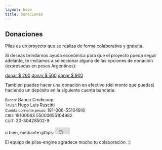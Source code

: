 ```yaml
---
layout: base 
title: Donaciones
---
```


<h2 class="title">Donaciones</h2>
<p>Pilas es un proyecto que se realiza de forma colaborativa y gratuita.</p>
<p>Si deseas brindarnos ayuda económica para que el proyecto pueda seguir adelante, te invitamos a seleccionar alguna de las opciones de donación (expresadas en pesos Argentinos):</p>

<div class="clearfix center margin20">
    <a href='#' onclick="document.getElementById('p200').click(); return false" class='button green'>donar $ 200</a>
    <a href='#' onclick="document.getElementById('p500').click(); return false" class='button green'>donar $ 500</a>
    <a href='#' onclick="document.getElementById('p900').click(); return false" class='button green'>donar $ 900</a>
</div>


<div style='display:none'>
<!-- oculto los botones de mercado pago porque son muy feos ... -->
<a id='p200' href="https://www.mercadopago.com/mla/checkout/pay?pref_id=91f604f3-5711-4ff0-94bc-ad91008352c9" name="MP-payButton" class="lightblue-ar-m-ov">Donar $ 200</a>
<script type="text/javascript">
(function(){function $MPBR_load(){window.$MPBR_loaded !== true && (function(){var s = document.createElement("script");s.type = "text/javascript";s.async = true;s.src = ("https:"==document.location.protocol?"https://www.mercadopago.com/org-img/jsapi/mptools/buttons/":"http://mp-tools.mlstatic.com/buttons/")+"render.js";var x = document.getElementsByTagName('script')[0];x.parentNode.insertBefore(s, x);window.$MPBR_loaded = true;})();}window.$MPBR_loaded !== true ? (window.attachEvent ?window.attachEvent('onload', $MPBR_load) : window.addEventListener('load', $MPBR_load, false)) : null;})();
</script>

<a id='p500' href="https://www.mercadopago.com/mla/checkout/pay?pref_id=288ffd92-feb6-4626-aaab-922870cf5c2e" name="MP-payButton" class="lightblue-ar-m-ov">Donar $ 500</a>
<script type="text/javascript">
(function(){function $MPBR_load(){window.$MPBR_loaded !== true && (function(){var s = document.createElement("script");s.type = "text/javascript";s.async = true;s.src = ("https:"==document.location.protocol?"https://www.mercadopago.com/org-img/jsapi/mptools/buttons/":"http://mp-tools.mlstatic.com/buttons/")+"render.js";var x = document.getElementsByTagName('script')[0];x.parentNode.insertBefore(s, x);window.$MPBR_loaded = true;})();}window.$MPBR_loaded !== true ? (window.attachEvent ?window.attachEvent('onload', $MPBR_load) : window.addEventListener('load', $MPBR_load, false)) : null;})();
</script>


<a id='p900' href="https://www.mercadopago.com/mla/checkout/pay?pref_id=205b990b-8f90-4650-99f4-f075192ba402" name="MP-payButton" class="lightblue-ar-m-ov">Donar $ 900</a>
<script type="text/javascript">
(function(){function $MPBR_load(){window.$MPBR_loaded !== true && (function(){var s = document.createElement("script");s.type = "text/javascript";s.async = true;s.src = ("https:"==document.location.protocol?"https://www.mercadopago.com/org-img/jsapi/mptools/buttons/":"http://mp-tools.mlstatic.com/buttons/")+"render.js";var x = document.getElementsByTagName('script')[0];x.parentNode.insertBefore(s, x);window.$MPBR_loaded = true;})();}window.$MPBR_loaded !== true ? (window.attachEvent ?window.attachEvent('onload', $MPBR_load) : window.addEventListener('load', $MPBR_load, false)) : null;})();
</script>
</div>


<p>También puedes hacer una donación en efectivo (del monto que puedas) haciendo un
depósito en la siguiente cuenta bancaria:


<p class="center">
 <div class='cuenta'>
  <small>Banco:</small> Banco Credicoop<br/>
  <small>Titular: </small> Hugo Luis Ruscitti<br/>
  <small>Cuenta corriente pesos:</small> 191-006-551049/8<br/>
  <small>CBU:</small> 19100063 55000655104982<br/>
  <small>CUIT:</small> 20-30428502-9<br/>
 </div>
</p>

<p>o bien, mediante gittips:

<iframe style="border: 0; margin: 0; padding: 0;"
        src="https://www.gittip.com/hugoruscitti/widget.html"
        width="48pt" height="22pt"></iframe>


<p>El equipo de pilas-engine agradece mucho tu colaboración. :)</p>
